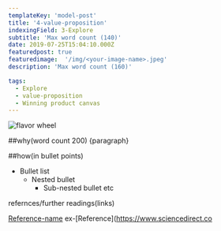 ```yaml
---
templateKey: 'model-post'
title: '4-value-proposition'
indexingField: 3-Explore
subtitle: 'Max word count (140)'
date: 2019-07-25T15:04:10.000Z
featuredpost: true
featuredimage:  '/img/<your-image-name>.jpeg'
description: 'Max word count (160)'

tags:
  - Explore
  - value-proposition
  - Winning product canvas
---
```


![flavor wheel](/img/<your-image-name>.jpeg) 

##why(word count 200)
{paragraph}

##how(in bullet points)
* Bullet list
   * Nested bullet
      * Sub-nested bullet etc

refernces/further readings(links)

[Reference-name](http://website.com)
ex-[Reference](https://www.sciencedirect.co